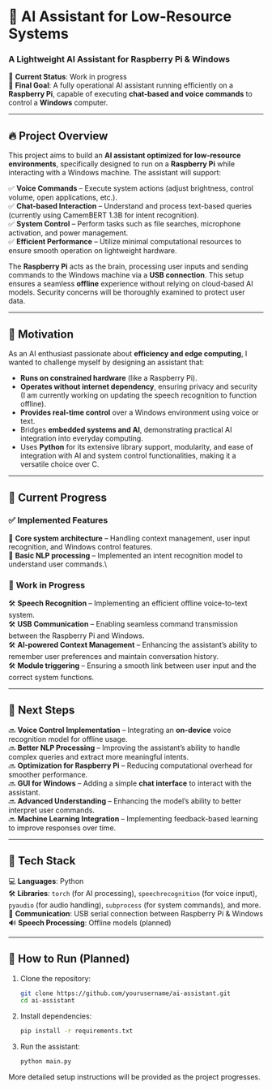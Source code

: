 # 🧠 AI Assistant for Low-Resource Systems

### **A Lightweight AI Assistant for Raspberry Pi & Windows**

🚀 **Current Status**: Work in progress\
🎯 **Final Goal**: A fully operational AI assistant running efficiently on a **Raspberry Pi**, capable of executing **chat-based and voice commands** to control a **Windows** computer.

---

## 🔥 **Project Overview**

This project aims to build an **AI assistant optimized for low-resource environments**, specifically designed to run on a **Raspberry Pi** while interacting with a Windows machine. The assistant will support:

✅ **Voice Commands** – Execute system actions (adjust brightness, control volume, open applications, etc.).\
✅ **Chat-based Interaction** – Understand and process text-based queries (currently using CamemBERT 1.3B for intent recognition).\
✅ **System Control** – Perform tasks such as file searches, microphone activation, and power management.\
✅ **Efficient Performance** – Utilize minimal computational resources to ensure smooth operation on lightweight hardware.

The **Raspberry Pi** acts as the brain, processing user inputs and sending commands to the Windows machine via a **USB connection**. This setup ensures a seamless **offline** experience without relying on cloud-based AI models. Security concerns will be thoroughly examined to protect user data.

---

## 📌 **Motivation**

As an AI enthusiast passionate about **efficiency and edge computing**, I wanted to challenge myself by designing an assistant that:

- **Runs on constrained hardware** (like a Raspberry Pi).
- **Operates without internet dependency**, ensuring privacy and security (I am currently working on updating the speech recognition to function offline).
- **Provides real-time control** over a Windows environment using voice or text.
- Bridges **embedded systems and AI**, demonstrating practical AI integration into everyday computing.
- Uses **Python** for its extensive library support, modularity, and ease of integration with AI and system control functionalities, making it a versatile choice over C.

---

## 📍 **Current Progress**

### ✅ **Implemented Features**

🔹 **Core system architecture** – Handling context management, user input recognition, and Windows control features.\
🔹 **Basic NLP processing** – Implemented an intent recognition model to understand user commands.\


### 🔄 **Work in Progress**

🛠 **Speech Recognition** – Implementing an efficient offline voice-to-text system.\
🛠 **USB Communication** – Enabling seamless command transmission between the Raspberry Pi and Windows.\
🛠 **AI-powered Context Management** – Enhancing the assistant’s ability to remember user preferences and maintain conversation history.\
🛠 **Module triggering** – Ensuring a smooth link between user input and the correct system functions.

---

## 🚀 **Next Steps**

🔜 **Voice Control Implementation** – Integrating an **on-device** voice recognition model for offline usage.\
🔜 **Better NLP Processing** – Improving the assistant’s ability to handle complex queries and extract more meaningful intents.\
🔜 **Optimization for Raspberry Pi** – Reducing computational overhead for smoother performance.\
🔜 **GUI for Windows** – Adding a simple **chat interface** to interact with the assistant.\
🔜 **Advanced Understanding** – Enhancing the model’s ability to better interpret user commands.\
🔜 **Machine Learning Integration** – Implementing feedback-based learning to improve responses over time.

---

## 🔧 **Tech Stack**

💻 **Languages**: Python\
🛠 **Libraries**: `torch` (for AI processing), `speechrecognition` (for voice input), `pyaudio` (for audio handling), `subprocess` (for system commands), and more.\
📡 **Communication**: USB serial connection between Raspberry Pi & Windows\
🔊 **Speech Processing**: Offline models (planned)

---

## 📜 **How to Run** (Planned)

1. Clone the repository:
   ```bash
   git clone https://github.com/yourusername/ai-assistant.git
   cd ai-assistant
   ```
2. Install dependencies:
   ```bash
   pip install -r requirements.txt
   ```
3. Run the assistant:
   ```bash
   python main.py
   ```

More detailed setup instructions will be provided as the project progresses.

